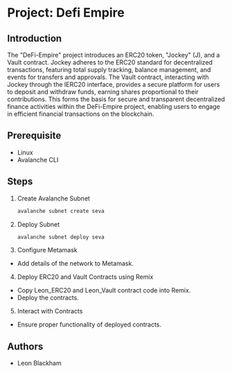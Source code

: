 # Project: Defi Empire

## Introduction

The "DeFi-Empire" project introduces an ERC20 token, "Jockey" (J), and a Vault contract. Jockey adheres to the ERC20 standard for decentralized transactions, featuring total supply tracking, balance management, and events for transfers and approvals. The Vault contract, interacting with Jockey through the IERC20 interface, provides a secure platform for users to deposit and withdraw funds, earning shares proportional to their contributions. This forms the basis for secure and transparent decentralized finance activities within the DeFi-Empire project, enabling users to engage in efficient financial transactions on the blockchain.

## Prerequisite

- Linux
- Avalanche CLI

## Steps

1. Create Avalanche Subnet
   ```bash
   avalanche subnet create seva
   ```
2. Deploy Subnet
   ```bash
   avalanche subnet deploy seva
   ```
3. Configure Metamask

- Add details of the network to Metamask.

4. Deploy ERC20 and Vault Contracts using Remix

- Copy Leon_ERC20 and Leon_Vault contract code into Remix.
- Deploy the contracts.

5. Interact with Contracts

- Ensure proper functionality of deployed contracts.

## Authors

- Leon Blackham
